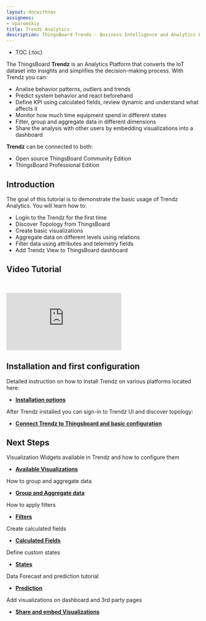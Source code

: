 ```yaml
---
layout: docwithnav
assignees:
- vparomskiy
title: Trendz Analytics 
description: ThingsBoard Trends - Business Intelligence and Analytics Platform for Iot powered Business
---
```


* TOC
{:toc}

The ThingsBoard **Trendz** is an Analytics Platform that converts the IoT dataset into insights and simplifies the decision-making process. 
With Trendz you can:
 - Analise behavior patterns, outliers and trends
 - Predict system behavior and react beforehand
 - Define KPI using calculated fields, review dynamic and understand what affects it
 - Monitor how much time equipment spend in different states
 - Filter, group and aggregate data in different dimensions
 - Share the analysis with other users by embedding visualizations into a dashboard   

**Trendz** can be connected to both:
* Open source ThingsBoard Community Edition
* ThingsBoard Professional Edition 


## Introduction

The goal of this tutorial is to demonstrate the basic usage of Trendz Analytics. You will learn how to:

* Login to the Trendz for the first time
* Discover Topology from ThingsBoard
* Create basic visualizations
* Aggregate data on different levels using relations
* Filter data using attributes and telemetry fields
* Add Trendz View to ThingsBoard dashboard


## Video Tutorial

&nbsp; 
  
<div id="video">  
    <div id="video_wrapper">
        <iframe src="https://www.youtube.com/embed/CDt-B5_JiIs" frameborder="0" allowfullscreen></iframe>
    </div>
</div>

## Installation and first configuration

Detailed instruction on how to install Trendz on various platforms located here:
* [**Installation options**](/docs/trendz/install/installation-options)


After Trendz installed you can sign-in to Trendz UI and discover topology:
* [**Connect Trendz to Thingsboard and basic configuration**](/docs/trendz/connect-thingsboard)

## Next Steps

Visualization Widgets available in Trendz and how to configure them 
* [**Available Visualizations**](/docs/trendz/visualizations-overview)

How to group and aggregate data
* [**Group and Aggregate data**](/docs/trendz/data-grouping-aggregation)

How to apply filters
* [**Filters**](/docs/trendz/data-filtering)

Create calculated fields
* [**Calculated Fields**](/docs/trendz/calculated-fields)

Define custom states
* [**States**](/docs/trendz/states)

Data Forecast and prediction tutorial
* [**Prediction**](/docs/trendz/prediction)

Add visualizations on dashboard and 3rd party pages
* [**Share and embed Visualizations**](/docs/trendz/embed-visuals)
